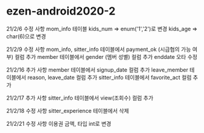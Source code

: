# ezen-android2020-2

21/2/6 수정 사항
mom_info 테이블
kids_num => enum('1','2')로 변경
kids_age => char(6)으로 변경

21/2/9 수정 사항
mom_info, sitter_info 테이블에서 payment_ok (시급협의 가능 여부) 컬럼 추가 
member 테이블에서 gender (멤버 성별) 컬럼 추가 
enddate 오타 수정

21/2/16 추가 사항
member 테이블에서 signup_date 컬럼 추가
leave_member 테이블에서 reason, leave_date 컬럼 추가
sitter_info 테이블에서 favorite_act 컬럼 추가 

21/2/17 추가 사항
sitter_info 테이블에서 view(조회수) 컬럼 추가 

21/2/18 수정 사항
sitter_experience 테이블에서 삭제

21/2/21 수정 사항
이용권 금액, 타입 int로 변경 

